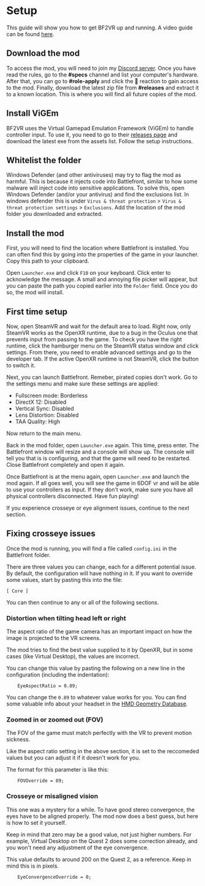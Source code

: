 ﻿---
layout: default
---
# Setup

This guide will show you how to get BF2VR up and running. A video guide can be found [here](https://youtu.be/KxQb4e2cLDc).

## Download the mod

To access the mod, you will need to join my [Discord server](https://discord.com/invite/mrKYwzd3N4). 
Once you have read the rules, go to the **#specs** channel and list your computer's hardware.
After that, you can go to **#role-apply** and click the 🧪 reaction to gain access to the mod.
Finally, download the latest zip file from **#releases** and extract it to a known location.
This is where you will find all future copies of the mod.

## Install ViGEm

BF2VR uses the Virtual Gamepad Emulation Framework (ViGEm) to handle controller input. 
To use it, you need to go to their [releases page](https://github.com/ViGEm/ViGEmBus/releases) and download the latest exe from the assets list.
Follow the setup instructions.

## Whitelist the folder

Windows Defender (and other antiviruses) may try to flag the mod as harmful.
This is because it injects code into Battlefront, similar to how some malware will inject code into sensitive applications.
To solve this, open Windows Defender (and/or your antivirus) and find the exclusions list.
In windows defender this is under `Virus & threat protection` > `Virus & threat protection settings` > `Exclusions`.
Add the location of the mod folder you downloaded and extracted.

## Install the mod

First, you will need to find the location where Battlefront is installed.
You can often find this by going into the properties of the game in your launcher.
Copy this path to your clipboard.

Open `Launcher.exe` and click `F10` on your keyboard.
Click enter to acknowledge the message.
A small and annoying file picker will appear, but you can paste the path you copied earlier into the `Folder` field.
Once you do so, the mod will install.


## First time setup

Now, open SteamVR and wait for the default area to load.
Right now, only SteamVR works as the OpenXR runtime, due to a bug in the Oculus one that prevents input from passing to the game.
To check you have the right runtime, click the hamburger menu on the SteamVR status window and click settings.
From there, you need to enable advanced settings and go to the developer tab.
If the active OpenXR runtime is not SteamVR, click the button to switch it.

Next, you can launch Battlefront. Remeber, pirated copies don't work.
Go to the settings menu and make sure these settings are applied:

* Fullscreen mode: Borderless
* DirectX 12: Disabled
* Vertical Sync: Disabled
* Lens Distortion: Disabled
* TAA Quality: High

Now return to the main menu.

Back in the mod folder, open `Launcher.exe` again. 
This time, press enter.
The Battlefront window will resize and a console will show up.
The console will tell you that is is configuring, and that the game will need to be restarted.
Close Battlefront completely and open it again.

Once Battlefront is at the menu again, open `Launcher.exe` and launch the mod again.
If all goes well, you will see the game in 6DOF vr and will be able to use your controllers as input. 
If they don't work, make sure you have all physical controllers disconnected.
Have fun playing!

If you experience crosseye or eye alignment issues, continue to the next section.

## Fixing crosseye issues

Once the mod is running, you will find a file called `config.ini` in the Battlefront folder.

There are three values you can change, each for a different potential issue. By default, the configuration will have nothing in it. If you want to override some values, start by pasting this into the file:

```
[ Core ]
```

You can then continue to any or all of the following sections.

### Distortion when tilting head left or right
The aspect ratio of the game camera has an important impact on how the image is projected to the VR screens.

The mod tries to find the best value supplied to it by OpenXR, but in some cases (like Virtual Desktop), the values are incorrect.

You can change this value by pasting the following on a new line in the configuration (including the indentation):

```
	EyeAspectRatio = 0.89;
```

You can change the `0.89` to whatever value works for you. You can find some valuable info about your headset in the [HMD Geometry Database](https://risa2000.github.io/hmdgdb/).

### Zoomed in or zoomed out (FOV)
The FOV of the game must match perfectly with the VR to prevent motion sickness.

Like the aspect ratio setting in the above section, it is set to the reccomeded values but you can
adjust it if it doesn't work for you.

The format for this parameter is like this:

```
	FOVOverride = 89;
```

### Crosseye or misaligned vision
This one was a mystery for a while. To have good stereo convergence, the eyes have to be aligned properly. The mod now does a best guess, but here is how to set it yourself.

Keep in mind that zero may be a good value, not just higher numbers. For example, Virtual Desktop on the Quest 2 does some correction already, and you won't need any adjustment of the eye convergence.

This value defaults to around 200 on the Quest 2, as a reference. Keep in mind this is in pixels.

```
	EyeConvergenceOverride = 0;
```